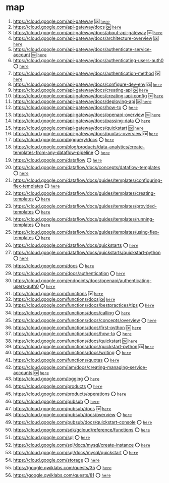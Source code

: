 

# map
1.  https://cloud.google.com/api-gateway :ok: [`here`](../https:§§cloud.google.com§api-gateway/readme.md)
1.  https://cloud.google.com/api-gateway/docs :ok: [`here`](../https:§§cloud.google.com§api-gateway§docs/readme.md)
1.  https://cloud.google.com/api-gateway/docs/about-api-gateway :ok: [`here`](../https:§§cloud.google.com§api-gateway§docs§about-api-gateway/readme.md)
1.  https://cloud.google.com/api-gateway/docs/architecture-overview :ok: [`here`](../https:§§cloud.google.com§api-gateway§docs§architecture-overview/readme.md)
1.  https://cloud.google.com/api-gateway/docs/authenticate-service-account :ok: [`here`](../https:§§cloud.google.com§api-gateway§docs§authenticate-service-account/readme.md)
1.  https://cloud.google.com/api-gateway/docs/authenticating-users-auth0 :o: [`here`](../https:§§cloud.google.com§api-gateway§docs§authenticating-users-auth0/readme.md)
1.  https://cloud.google.com/api-gateway/docs/authentication-method :ok: [`here`](../https:§§cloud.google.com§api-gateway§docs§authentication-method/readme.md)
1.  https://cloud.google.com/api-gateway/docs/configure-dev-env :ok: [`here`](../https:§§cloud.google.com§api-gateway§docs§configure-dev-env/readme.md)
1.  https://cloud.google.com/api-gateway/docs/creating-api :ok: [`here`](../https:§§cloud.google.com§api-gateway§docs§creating-api/readme.md)
1.  https://cloud.google.com/api-gateway/docs/creating-api-config :ok: [`here`](../https:§§cloud.google.com§api-gateway§docs§creating-api-config/readme.md)
1.  https://cloud.google.com/api-gateway/docs/deploying-api :ok: [`here`](../https:§§cloud.google.com§api-gateway§docs§deploying-api/readme.md)
1.  https://cloud.google.com/api-gateway/docs/how-to :o: [`here`](../https:§§cloud.google.com§api-gateway§docs§how-to/readme.md)
1.  https://cloud.google.com/api-gateway/docs/openapi-overview :ok: [`here`](../https:§§cloud.google.com§api-gateway§docs§openapi-overview/readme.md)
1.  https://cloud.google.com/api-gateway/docs/passing-data :o: [`here`](../https:§§cloud.google.com§api-gateway§docs§passing-data/readme.md)
1.  https://cloud.google.com/api-gateway/docs/quickstart :ok: [`here`](../https:§§cloud.google.com§api-gateway§docs§quickstart/readme.md)
1.  https://cloud.google.com/api-gateway/docs/quotas-overview :ok: [`here`](../https:§§cloud.google.com§api-gateway§docs§quotas-overview/readme.md)
1.  https://cloud.google.com/bigquery/docs :o: [`here`](../https:§§cloud.google.com§bigquery§docs/readme.md)
1.  https://cloud.google.com/blog/products/data-analytics/create-templates-from-any-dataflow-pipeline :o: [`here`](../https:§§cloud.google.com§blog§products§data-analytics§create-templates-from-any-dataflow-pipeline/readme.md) 
1.  https://cloud.google.com/dataflow :o: [`here`](../https:§§cloud.google.com§dataflow/readme.md)
1.  https://cloud.google.com/dataflow/docs/concepts/dataflow-templates :o: [`here`](../https:§§cloud.google.com§dataflow§docs§concepts§dataflow-templates/readme.md)
1.  https://cloud.google.com/dataflow/docs/guides/templates/configuring-flex-templates :o: [`here`](../https:§§cloud.google.com§dataflow§docs§guides§templates§configuring-flex-templates/readme.md)
1.  https://cloud.google.com/dataflow/docs/guides/templates/creating-templates :o: [`here`](../https:§§cloud.google.com§dataflow§docs§guides§templates§creating-templates/readme.md)
1.  https://cloud.google.com/dataflow/docs/guides/templates/provided-templates :o: [`here`](../https:§§cloud.google.com§dataflow§docs§guides§templates§provided-templates/readme.md)
1.  https://cloud.google.com/dataflow/docs/guides/templates/running-templates :o: [`here`](../https:§§cloud.google.com§dataflow§docs§guides§templates§running-templates/readme.md)
1.  https://cloud.google.com/dataflow/docs/guides/templates/using-flex-templates :o: [`here`](../https:§§cloud.google.com§dataflow§docs§guides§templates§using-flex-templates/readme.md)
1.  https://cloud.google.com/dataflow/docs/quickstarts :o: [`here`](../https:§§cloud.google.com§dataflow§docs§quickstarts/readme.md)
1.  https://cloud.google.com/dataflow/docs/quickstarts/quickstart-python :o: [`here`](../https:§§cloud.google.com§dataflow§docs§quickstarts§quickstart-python/readme.md)
1.  https://cloud.google.com/docs :o: [`here`](./https:§§cloud.google.com§docs/readme.md)
1.  https://cloud.google.com/docs/authentication :o: [`here`](../https:§§cloud.google.com§docs§authentication/readme.md)
1.  https://cloud.google.com/endpoints/docs/openapi/authenticating-users-auth0 :o: [`here`](../https:§§cloud.google.com§endpoints§docs§openapi§authenticating-users-auth0/readme.md)
1.  https://cloud.google.com/functions :ok: [`here`](../https:§§cloud.google.com§functions/readme.md)
1.  https://cloud.google.com/functions/docs :ok: [`here`](../https:§§cloud.google.com§functions§docs/readme.md)
1.  https://cloud.google.com/functions/docs/bestpractices/tips :o: [`here`](../https:§§cloud.google.com§functions§docs§bestpractices§tips/readme.md)
1.  https://cloud.google.com/functions/docs/calling :o: [`here`](../https:§§cloud.google.com§functions§docs§calling/readme.md)
1.  https://cloud.google.com/functions/docs/concepts/overview :o: [`here`](../https:§§cloud.google.com§functions§docs§concepts§overview/readme.md)
1.  https://cloud.google.com/functions/docs/first-python :ok: [`here`](../https:§§cloud.google.com§functions§docs§first-python/readme.md)
1.  https://cloud.google.com/functions/docs/how-to :o: [`here`](../https:§§cloud.google.com§functions§docs§how-to/readme.md)
1.  https://cloud.google.com/functions/docs/quickstart :ok: [`here`](../https:§§cloud.google.com§functions§docs§quickstart/readme.md)
1.  https://cloud.google.com/functions/docs/quickstart-python :ok: [`here`](../https:§§cloud.google.com§functions§docs§quickstart-python/readme.md)
1.  https://cloud.google.com/functions/docs/writing :o: [`here`](../https:§§cloud.google.com§functions§docs§writing/readme.md)
1.  https://cloud.google.com/functions/quotas :o: [`here`](../https:§§cloud.google.com§functions§quotas/readme.md)
1.  https://cloud.google.com/iam/docs/creating-managing-service-accounts :ok: [`here`](../https:§§cloud.google.com§iam§docs§creating-managing-service-accounts/readme.md)
1.  https://cloud.google.com/logging :o: [`here`](../https:§§cloud.google.com§logging/readme.md)
1.  https://cloud.google.com/products :o: [`here`](../https:§§cloud.google.com§products/readme.md)
1.  https://cloud.google.com/products/operations :o: [`here`](../https:§§cloud.google.com§products§operations/readme.md)
1.  https://cloud.google.com/pubsub :o: [`here`](../https:§§cloud.google.com§pubsub/readme.md)
1.  https://cloud.google.com/pubsub/docs :ok: [`here`](../https:§§cloud.google.com§pubsub§docs/readme.md)
1.  https://cloud.google.com/pubsub/docs/overview :o: [`here`](../https:§§cloud.google.com§pubsub§docs§overview/readme.md)
1.  https://cloud.google.com/pubsub/docs/quickstart-console :o: [`here`](../https:§§cloud.google.com§pubsub§docs§quickstart-console/readme.md)
1.  https://cloud.google.com/sdk/gcloud/reference/functions :o: [`here`](../https:§§cloud.google.com§sdk§gcloud§reference§functions/readme.md)
1.  https://cloud.google.com/sql :o: [`here`](../https:§§cloud.google.com§sql/readme.md)
1.  https://cloud.google.com/sql/docs/mysql/create-instance :o: [`here`](../https:§§cloud.google.com§sql§docs§mysql§create-instance/readme.md)
1.  https://cloud.google.com/sql/docs/mysql/quickstart :o: [`here`](../https:§§cloud.google.com§sql§docs§mysql§quickstart/readme.md)
1.  https://cloud.google.com/storage :o: [`here`](../https:§§cloud.google.com§storage/readme.md)
1.  https://google.qwiklabs.com/quests/35 :o: [`here`](../https:§§google.qwiklabs.com§quests§35/readme.md)
1.  https://google.qwiklabs.com/quests/81 :o: [`here`](../https:§§google.qwiklabs.com§quests§81/readme.md)
